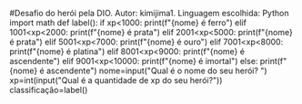 #Desafio do herói pela DIO. Autor: kimijima1. Linguagem escolhida: Python
import math
def label():
    if xp<1000:
        print(f"{nome} é ferro")
    elif 1001<xp<2000:
        print(f"{nome} é prata")
    elif 2001<xp<5000:
        print(f"{nome} é prata")
    elif 5001<xp<7000:
        print(f"{nome} é ouro")
    elif 7001<xp<8000:
        print(f"{nome} é platina")
    elif 8001<xp<9000:
        print(f"{nome} é ascendente")
    elif 9001<xp<10000:
        print(f"{nome} é imortal")
    else:
        print(f"{nome} é ascendente")
nome=input("Qual é o nome do seu herói? ")
xp=int(input("Qual é a quantidade de xp do seu herói?"))
classificação=label()
